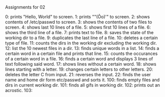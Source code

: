 Assignments for 02

0: prints "Hello, World" to screen.
1: prints "\"(Ôo)'" to screen.
2: shows contents of /etc/passwd to screen.
3: shows the contents of two files to screen.
4: shows last 10 lines of a file.
5: shows first 10 lines of a file.
6: shows the third line of a file.
7: prints text to file.
8: saves the state of the working dir to a file.
9: duplicates the last line of a file.
10: deletes a certain type of file.
11: counts the dirs in the working dir excluding the working dir.
12: list the 10 newest files in a dir.
13: finds unique words in a list.
14: finds a certain word in a certain file and prints that line.
15: counts the occurances of a certain word in a file.
16: finds a certain word and displays 3 lines of text following said word.
17: shows lines without a certain word.
18: shows lines starting with a letter.
19: changes certain letters to other letters.
20: deletes the letter C from input.
21: reverses the input.
22: finds the user name and home dir form etc/passwd and sorts it.
100: finds empty files and dirs in current working dir.
101: finds all gifs in working dir.
102: prints out an acrostic.
103: